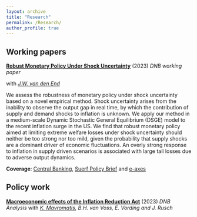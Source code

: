 ```yaml
---
layout: archive
title: "Research"
permalink: /Research/
author_profile: true
---
```


Working papers
--------------

[**Robust Monetary Policy Under Shock Uncertainty**](https://www.dnb.nl/en/publications/research-publications/working-paper-2023/793-robust-monetary-policy-under-shock-uncertainty/) (2023) _DNB working paper_

with [_J.W. van den End_](https://www.dnb.nl/en/research/personal-pages/jan-willem-van-den-end/)

We assess the robustness of monetary policy under shock uncertainty based on a novel empirical method. Shock uncertainty arises from the inability to observe the output gap in real time, by which the contribution of supply and demand shocks to inflation is unknown. We apply our method in a medium-scale Dynamic Stochastic General Equilibrium (DSGE) model to the recent inflation surge in the US. We find that robust monetary policy aimed at limiting extreme welfare losses under shock uncertainty should neither be too strong nor too mild, given the probability that supply shocks are a dominant driver of economic fluctuations. An overly strong response to inflation in supply driven scenarios is associated with large tail losses due to adverse output dynamics.

**Coverage**: [Central Banking](https://www.centralbanking.com/central-banks/economics/7960573/dnb-paper-examines-robustness-of-monetary-policy), [Suerf Policy Brief](https://www.suerf.org/publications/suerf-policy-notes-and-briefs/robust-monetary-policy-under-shock-uncertainty/) and [e-axes](https://e-axes.com/policymaking-under-uncertainty/)

Policy work
--------------

[**Macroeconomic effects of the Inflation Reduction Act**](https://www.dnb.nl/en/publications/research-publications/analysis/macroeconomic-effects-of-the-inflation-reduction-act/) (2023) _DNB Analysis_
with _[K. Mavromatis](https://www.dnb.nl/en/research/personal-pages/kostas-mavromatis/), B.H. van Voss, E. Vording and J. Rusch_
